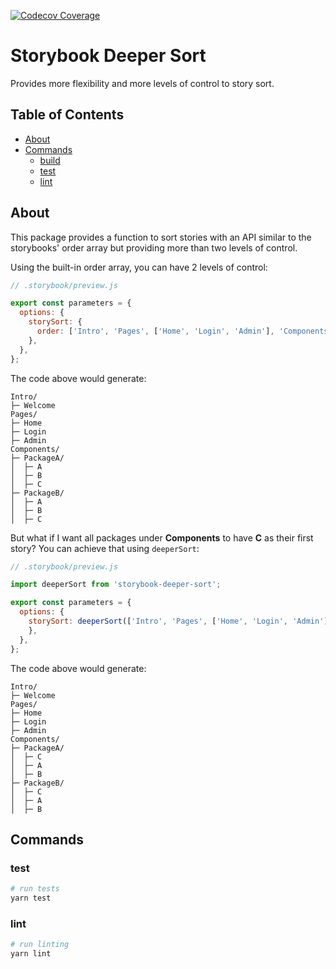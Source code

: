 [![Codecov Coverage](https://codecov.io/gh/alex-tavares/storybook-deeper-sort/branch/main/graph/badge.svg)](https://codecov.io/gh/alex-tavares/storybook-deeper-sort)

# Storybook Deeper Sort

Provides more flexibility and more levels of control to story sort.

## Table of Contents

- [About](#about)
- [Commands](#commands)
  - [build](#build)
  - [test](#test)
  - [lint](#lint)

## About

This package provides a function to sort stories with an API similar to the storybooks' order array but providing more than two levels of control.

Using the built-in order array, you can have 2 levels of control:
```js
// .storybook/preview.js

export const parameters = {
  options: {
    storySort: {
      order: ['Intro', 'Pages', ['Home', 'Login', 'Admin'], 'Components'],
    },
  },
};
``` 

The code above would generate:
```
Intro/
├─ Welcome
Pages/
├─ Home
├─ Login
├─ Admin
Components/
├─ PackageA/
│  ├─ A
│  ├─ B
│  ├─ C
├─ PackageB/
│  ├─ A
│  ├─ B
│  ├─ C
```

But what if I want all packages under **Components** to have **C** as their first story? You can achieve that using `deeperSort`:

```js
// .storybook/preview.js

import deeperSort from 'storybook-deeper-sort';

export const parameters = {
  options: {
    storySort: deeperSort(['Intro', 'Pages', ['Home', 'Login', 'Admin'], 'Components', ["*", ["C"]]]),
    },
  },
};
``` 

The code above would generate:
```
Intro/
├─ Welcome
Pages/
├─ Home
├─ Login
├─ Admin
Components/
├─ PackageA/
│  ├─ C
│  ├─ A
│  ├─ B
├─ PackageB/
│  ├─ C
│  ├─ A
│  ├─ B
```
## Commands

### test

```bash
# run tests
yarn test
```

### lint

```bash
# run linting
yarn lint
```
